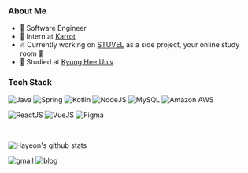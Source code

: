 
### About Me

- 🌟 Software Engineer 
- 🥕 Intern at [Karrot](https://www.daangn.com/)
- 🔥 Currently working on [STUVEL](https://github.com/wooju-memdori) as a side project, your online study room 🚀
- 🦁 Studied at [Kyung Hee Univ](https://www.khu.ac.kr/kor/main/index.do).

### Tech Stack

![Java](https://img.shields.io/badge/Java-ED8B00?style=flat-square&logo=java&logoColor=white)
![Spring](https://img.shields.io/badge/SpringBoot-6DB33F?style=flat-square&logo=Spring&logoColor=white)
![Kotlin](https://img.shields.io/badge/Kotlin-7D6AD1?style=flat-square&logo=kotlin&logoColor=white)
![NodeJS](https://img.shields.io/badge/NodeJS-339933?style=flat-square&logo=node.js&logoColor=white)
![MySQL](https://img.shields.io/badge/MySQL-4479A1?style=flat-square&logo=MySQL&logoColor=white)
![Amazon AWS](https://img.shields.io/badge/Amazon%20AWS-232F3E?style=flat-square&logo=amazon-aws)

![ReactJS](https://img.shields.io/badge/-React-black?style=flat-square&logo=react)
![VueJS](https://img.shields.io/badge/VueJS-4FC08D?style=flat-square&logo=vue.js&logoColor=white)
![Figma](https://img.shields.io/badge/Figma-F24E1E?style=flat-square&logo=figma&logoColor=black)

<br>

![Hayeon's github stats](https://github-readme-stats.vercel.app/api?username=hayeon17kim&show_icons=true&theme=cobalt&hide=contribs,prs)

[![gmail](https://img.shields.io/badge/Gmail-EA4335?style=flat-square&logo=Gmail&logoColor=white)](https://mail.google.com/mail/u/0/?fs=1&tf=cm&source=mailto&to=hayeon17kim@gmail.com)
[![blog](https://img.shields.io/badge/Blog-FFA500?style=flat-square&logo=rss&logoColor=white)](https://hayeon17kim.github.io)
